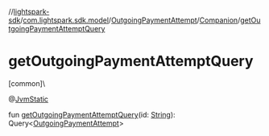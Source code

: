 //[lightspark-sdk](../../../../index.md)/[com.lightspark.sdk.model](../../index.md)/[OutgoingPaymentAttempt](../index.md)/[Companion](index.md)/[getOutgoingPaymentAttemptQuery](get-outgoing-payment-attempt-query.md)

# getOutgoingPaymentAttemptQuery

[common]\

@[JvmStatic](https://kotlinlang.org/api/latest/jvm/stdlib/kotlin.jvm/-jvm-static/index.html)

fun [getOutgoingPaymentAttemptQuery](get-outgoing-payment-attempt-query.md)(id: [String](https://kotlinlang.org/api/latest/jvm/stdlib/kotlin/-string/index.html)): Query&lt;[OutgoingPaymentAttempt](../index.md)&gt;
